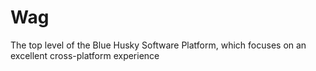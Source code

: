 # Wag
The top level of the Blue Husky Software Platform, which focuses on an excellent cross-platform experience

